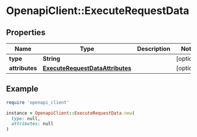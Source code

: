 # OpenapiClient::ExecuteRequestData

## Properties

| Name | Type | Description | Notes |
| ---- | ---- | ----------- | ----- |
| **type** | **String** |  | [optional] |
| **attributes** | [**ExecuteRequestDataAttributes**](ExecuteRequestDataAttributes.md) |  | [optional] |

## Example

```ruby
require 'openapi_client'

instance = OpenapiClient::ExecuteRequestData.new(
  type: null,
  attributes: null
)
```

